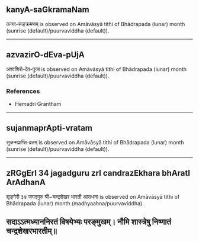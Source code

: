 ## kanyA-saGkramaNam

कन्या-सङ्क्रमणम् is observed on Amāvāsyā tithi of Bhādrapada (lunar) month (sunrise (default)/puurvaviddha (default)).


---
## azvazirO-dEva-pUjA

अश्वशिरो-देव-पूजा is observed on Amāvāsyā tithi of Bhādrapada (lunar) month (sunrise (default)/puurvaviddha (default)).


### References
* Hemadri Grantham

---
## sujanmaprApti-vratam

सुजन्मप्राप्ति-व्रतम् is observed on Amāvāsyā tithi of Bhādrapada (lunar) month (sunrise (default)/puurvaviddha (default)).


---
## zRGgErI 34 jagadguru zrI candrazEkhara bhAratI ArAdhanA

शृङ्गेरी ३४ जगद्गुरु श्री~चन्द्रशेखर भारती आराधना is observed on Amāvāsyā tithi of Bhādrapada (lunar) month (madhyaahna/puurvaviddha).



सदाऽऽत्मध्याननिरतं विषयेभ्यः परङ्मुखम्।
नौमि शास्त्रेषु निष्णातं चन्द्रशेखरभारतीम्॥
---
